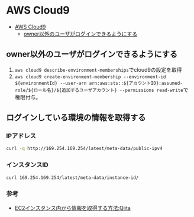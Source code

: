 # AWS Cloud9

- [AWS Cloud9](#aws-cloud9)
  - [owner以外のユーザがログインできるようにする](#owner以外のユーザがログインできるようにする)

## owner以外のユーザがログインできるようにする

1. ```aws cloud9 describe-environment-memberships```でcloud9の設定を取得
2. ```aws cloud9 create-environment-membership --environment-id ${environmentId} --user-arn arn:aws:sts::${アカウントID}:assumed-role/${ロール名}/${追加するユーザアカウント} --permissions read-write```で権限付与。

## ログインしている環境の情報を取得する

### IPアドレス

``` bash
curl -q http://169.254.169.254/latest/meta-data/public-ipv4
```

### インスタンスID

``` bash
curl 169.254.169.254/latest/meta-data/instance-id/
```

### 参考

- [EC2インスタンス内から情報を取得する方法:Qiita](https://qiita.com/akikinyan/items/c6be02e1d48de46fca53)